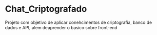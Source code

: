# Chat_Criptografado
Projeto com objetivo de aplicar conehcimentos de criptografia, banco de dados e API, alem deaprender o basico sobre front-end
